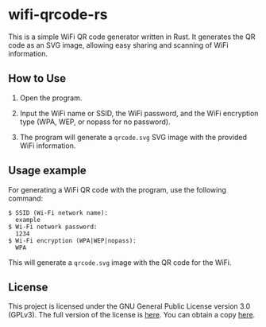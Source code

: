# wifi-qrcode-rs

This is a simple WiFi QR code generator written in Rust. It generates the QR code as an SVG image, allowing easy sharing and scanning of WiFi information.

## How to Use

1. Open the program.

2. Input the WiFi name or SSID, the WiFi password, and the WiFi encryption type (WPA, WEP, or nopass for no password).

3. The program will generate a `qrcode.svg` SVG image with the provided WiFi information.

## Usage example

For generating a WiFi QR code with the program, use the following command:

```$ ./wifi-qrcode-rs-linux-x86_64
$ SSID (Wi-Fi network name):
  example
$ Wi-Fi network password:
  1234
$ Wi-Fi encryption (WPA|WEP|nopass):
  WPA
```

This will generate a `qrcode.svg` image with the QR code for the WiFi.

## License

This project is licensed under the GNU General Public License version 3.0 (GPLv3). The full version of the license is [here](LICENSE). You can obtain a copy [here](https://www.gnu.org/licenses/gpl-3.0.html).

